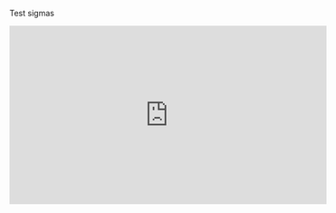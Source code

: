 Test sigmas 

<iframe width="560" height="315" src="https://cdn.rawgit.com/Celyagd/celyagd.github.io/master/_posts/sigmajs.html" frameborder="0" allowfullscreen></iframe>
